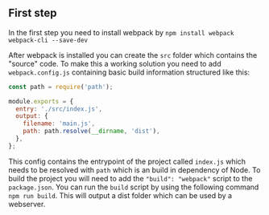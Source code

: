 ## First step

In the first step you need to install webpack by 
`npm install webpack webpack-cli --save-dev`

After webpack is installed you can create the `src` folder which contains the "source" code.
To make this a working solution you need to add `webpack.config.js` containing basic build information structured like this: 

```js
const path = require('path');

module.exports = {
  entry: './src/index.js',
  output: {
    filename: 'main.js',
    path: path.resolve(__dirname, 'dist'),
  },
};
```
This config contains the entrypoint of the project called `index.js` which needs to be resolved with `path` which is an build in dependency of Node.
To build the project you will need to add the `"build": "webpack"` script to the `package.json`.
You can run the `build` script by using the following command `npm run build`. 
This will output a dist folder which can be used by a webserver.